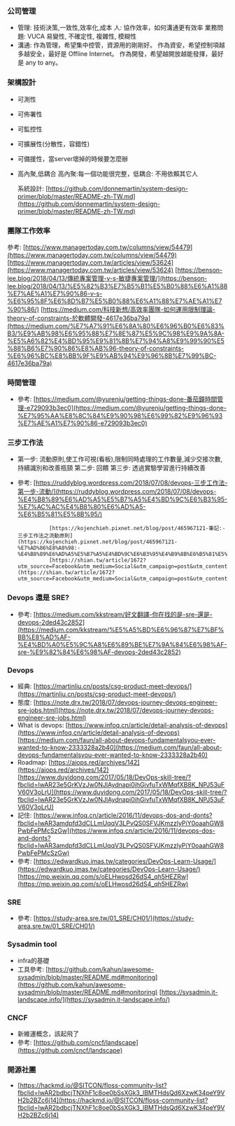 ### 公司管理

- 管理: 技術決策,一致性,效率化,成本
人: 協作效率，如何溝通更有效率
業務問題: VUCA 易變性, 不確定性, 複雜性, 模糊性
- 溝通:
作為管理，希望集中控管，資源用的剛剛好。
作為資安，希望控制項越多越安全，最好是 Offline Internet。
作為開發，希望越開放越能發揮，最好是 any to any。

### 架構設計

- 可測性
- 可佈署性
- 可監控性
- 可擴展性(分散性，容錯性)
- 可備援性，當server壞掉的時候要怎麼辦
- 高內聚,低耦合 高內聚:每一個功能很完整，低耦合: 不用依賴其它人

  系統設計: [https://github.com/donnemartin/system-design-primer/blob/master/README-zh-TW.md](https://github.com/donnemartin/system-design-primer/blob/master/README-zh-TW.md)

### 團隊工作效率

  參考: [https://www.managertoday.com.tw/columns/view/54479](https://www.managertoday.com.tw/columns/view/54479)
           [https://www.managertoday.com.tw/articles/view/53624](https://www.managertoday.com.tw/articles/view/53624)
           [https://benson-lee.blog/2018/04/13/傳統專案管理-v-s-敏捷專案管理/](https://benson-lee.blog/2018/04/13/%E5%82%B3%E7%B5%B1%E5%B0%88%E6%A1%88%E7%AE%A1%E7%90%86-v-s-%E6%95%8F%E6%8D%B7%E5%B0%88%E6%A1%88%E7%AE%A1%E7%90%86/)
           [https://medium.com/科技新想/高效率團隊-如何運用限制理論-theory-of-constraints-於軟體開發-4617e36ba79a](https://medium.com/%E7%A7%91%E6%8A%80%E6%96%B0%E6%83%B3/%E9%AB%98%E6%95%88%E7%8E%87%E5%9C%98%E9%9A%8A-%E5%A6%82%E4%BD%95%E9%81%8B%E7%94%A8%E9%99%90%E5%88%B6%E7%90%86%E8%AB%96-theory-of-constraints-%E6%96%BC%E8%BB%9F%E9%AB%94%E9%96%8B%E7%99%BC-4617e36ba79a)

### 時間管理

- 參考: [https://medium.com/@yurenju/getting-things-done-番茄鐘時間管理-e729093b3ec0](https://medium.com/@yurenju/getting-things-done-%E7%95%AA%E8%8C%84%E9%90%98%E6%99%82%E9%96%93%E7%AE%A1%E7%90%86-e729093b3ec0)

### 三步工作法

- 第一步: 流動原則,使工作可視(看板),限制同時處理的工作數量,減少交接次數,持續識別和改善瓶頸
第二步: 回饋
第三步: 透過實驗學習進行持續改善
- 參考: [https://ruddyblog.wordpress.com/2018/07/08/devops-三步工作法-第一步-流動/](https://ruddyblog.wordpress.com/2018/07/08/devops-%E4%B8%89%E6%AD%A5%E5%B7%A5%E4%BD%9C%E6%B3%95-%E7%AC%AC%E4%B8%80%E6%AD%A5-%E6%B5%81%E5%8B%95/)

                [https://kojenchieh.pixnet.net/blog/post/465967121-筆記:-三步工作法之流動原則](https://kojenchieh.pixnet.net/blog/post/465967121-%E7%AD%86%E8%A8%98:-%E4%B8%89%E6%AD%A5%E5%B7%A5%E4%BD%9C%E6%B3%95%E4%B9%8B%E6%B5%81%E5%8B%95%E5%8E%9F%E5%89%87)
                [https://shian.tw/article/1672?utm_source=Facebook&utm_medium=Social&utm_campaign=post&utm_content=DevOpsTaiwan](https://shian.tw/article/1672?utm_source=Facebook&utm_medium=Social&utm_campaign=post&utm_content=DevOpsTaiwan)               

### Devops 還是 SRE?

- 參考: [https://medium.com/kkstream/好文翻譯-你在找的是-sre-還是-devops-2ded43c2852](https://medium.com/kkstream/%E5%A5%BD%E6%96%87%E7%BF%BB%E8%AD%AF-%E4%BD%A0%E5%9C%A8%E6%89%BE%E7%9A%84%E6%98%AF-sre-%E9%82%84%E6%98%AF-devops-2ded43c2852)

### Devops

- 經典: [https://martinliu.cn/posts/csg-product-meet-devops/](https://martinliu.cn/posts/csg-product-meet-devops/)
- 態度: [https://note.drx.tw/2018/07/devops-journey-devops-engineer-sre-jobs.html](https://note.drx.tw/2018/07/devops-journey-devops-engineer-sre-jobs.html)
- What is devops:
[https://www.infoq.cn/article/detail-analysis-of-devops](https://www.infoq.cn/article/detail-analysis-of-devops)
[https://medium.com/faun/all-about-devops-fundamentalsyou-ever-wanted-to-know-2333328a2b40](https://medium.com/faun/all-about-devops-fundamentalsyou-ever-wanted-to-know-2333328a2b40)
- Roadmap: [https://aiops.red/archives/142](https://aiops.red/archives/142)
                 [https://www.duyidong.com/2017/05/18/DevOps-skill-tree/?fbclid=IwAR23e5GrKVzJw0NJlAydnapi0ihGivfuTxWMqfXB8K_NPJ53uFV60V3oLrU](https://www.duyidong.com/2017/05/18/DevOps-skill-tree/?fbclid=IwAR23e5GrKVzJw0NJlAydnapi0ihGivfuTxWMqfXB8K_NPJ53uFV60V3oLrU)
- 記住: [https://www.infoq.cn/article/2016/11/devops-dos-and-donts?fbclid=IwAR3amdpfd3dCLLmUqqV3LPvQS0SFVJKmzzlyPiY0oaahGW8PwbFePMcSzGw](https://www.infoq.cn/article/2016/11/devops-dos-and-donts?fbclid=IwAR3amdpfd3dCLLmUqqV3LPvQS0SFVJKmzzlyPiY0oaahGW8PwbFePMcSzGw)
- 參考: [https://edwardkuo.imas.tw/categories/DevOps-Learn-Usage/](https://edwardkuo.imas.tw/categories/DevOps-Learn-Usage/)
         [https://mp.weixin.qq.com/s/oELHwosd26dS4_qh5HEZRw](https://mp.weixin.qq.com/s/oELHwosd26dS4_qh5HEZRw)

### SRE

- 參考: [https://study-area.sre.tw/01_SRE/CH01/](https://study-area.sre.tw/01_SRE/CH01/)

### Sysadmin tool

- infra的基礎
- 工具參考: [https://github.com/kahun/awesome-sysadmin/blob/master/README.md#monitoring](https://github.com/kahun/awesome-sysadmin/blob/master/README.md#monitoring)
                [https://sysadmin.it-landscape.info/](https://sysadmin.it-landscape.info/)

### CNCF

- 新維運概念，該起飛了
- 參考: [https://github.com/cncf/landscape](https://github.com/cncf/landscape)

### 開源社團

- [https://hackmd.io/@SITCON/floss-community-list?fbclid=IwAR2bdbcjTNXhF1c8oe0bSsXGk3_lBMTHdsQd6XzwK34peY9VH2b2BZc6j14](https://hackmd.io/@SITCON/floss-community-list?fbclid=IwAR2bdbcjTNXhF1c8oe0bSsXGk3_lBMTHdsQd6XzwK34peY9VH2b2BZc6j14)
